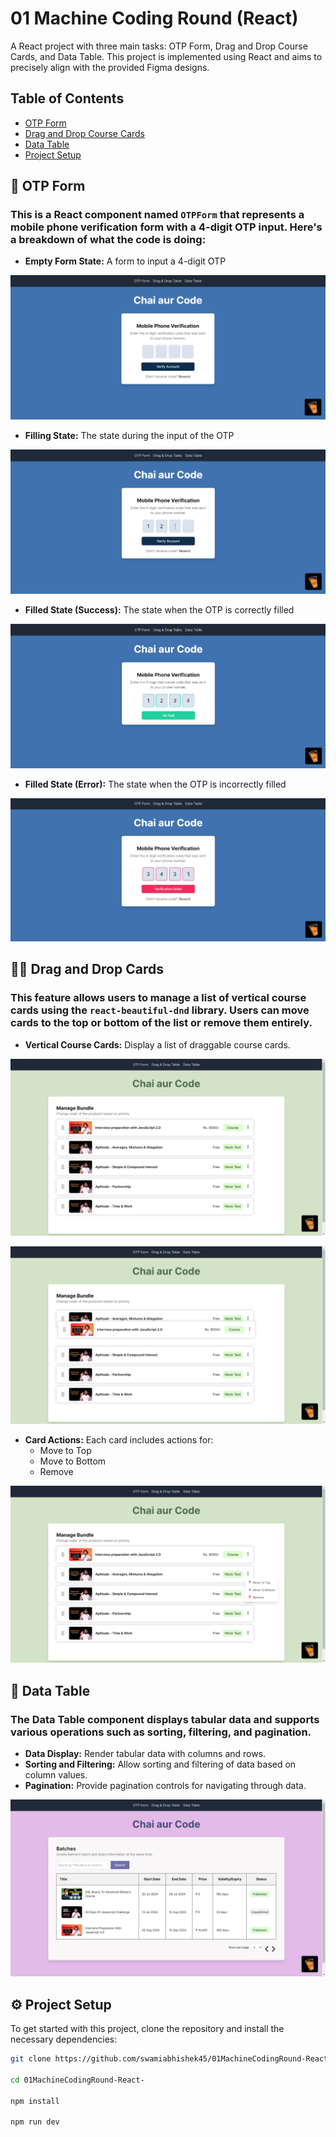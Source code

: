 # 01 Machine Coding Round (React)

A React project with three main tasks: OTP Form, Drag and Drop Course Cards, and Data Table. This project is implemented using React and aims to precisely align with the provided Figma designs.

## Table of Contents
- [OTP Form](#otp-form)
- [Drag and Drop Course Cards](#drag-and-drop-course-cards)
- [Data Table](#data-table)
- [Project Setup](#project-setup)


## 📝 OTP Form 

### This is a React component named `OTPForm` that represents a mobile phone verification form with a 4-digit OTP input.  Here's a breakdown of what the code is doing:

- **Empty Form State:** A form to input a 4-digit OTP

![Verifiy](./public/images/OTPForm/img1.png)

- **Filling State:** The state during the input of the OTP

![Verifiy](./public/images/OTPForm/img2.png)

- **Filled State (Success):** The state when the OTP is correctly filled

![Verified](./public/images/OTPForm/img3.png)

- **Filled State (Error):** The state when the OTP is incorrectly filled

![Verification failed](./public/images/OTPForm/img4.png)

## 🫳🏻 Drag and Drop Cards

### This feature allows users to manage a list of vertical course cards using the `react-beautiful-dnd` library. Users can move cards to the top or bottom of the list or remove them entirely.
  
- **Vertical Course Cards:** Display a list of draggable course cards.

![Home Page](./public/images/DnD//img1.png)

![Home Page](./public/images/DnD//img2.png)

- **Card Actions:** Each card includes actions for:
  - Move to Top
  - Move to Bottom
  - Remove

![Home Page](./public/images/DnD//img3.png)


## 📑 Data Table

### The Data Table component displays tabular data and supports various operations such as sorting, filtering, and pagination.

- **Data Display:** Render tabular data with columns and rows.
- **Sorting and Filtering:** Allow sorting and filtering of data based on column values.
- **Pagination:** Provide pagination controls for navigating through data.

![Home Page](./public/images/Datatable//img.png)

## ⚙️ Project Setup

To get started with this project, clone the repository and install the necessary dependencies:

```bash
git clone https://github.com/swamiabhishek45/01MachineCodingRound-React-.git

cd 01MachineCodingRound-React-

npm install

npm run dev
